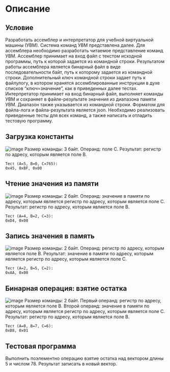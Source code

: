 # Описание
## Условие
Разработать ассемблер и интерпретатор для учебной виртуальной машины
(УВМ). Система команд УВМ представлена далее.
Для ассемблера необходимо разработать читаемое представление команд
УВМ. Ассемблер принимает на вход файл с текстом исходной программы, путь к
которой задается из командной строки. Результатом работы ассемблера является
бинарный файл в виде последовательности байт, путь к которому задается из
командной строки. Дополнительный ключ командной строки задает путь к файлулогу, в котором хранятся ассемблированные инструкции в духе списков
“ключ=значение”, как в приведенных далее тестах.
Интерпретатор принимает на вход бинарный файл, выполняет команды УВМ
и сохраняет в файле-результате значения из диапазона памяти УВМ. Диапазон
также указывается из командной строки.
Форматом для файла-лога и файла-результата является json.
Необходимо реализовать приведенные тесты для всех команд, а также
написать и отладить тестовую программу.
## Загрузка константы 
![image](https://github.com/user-attachments/assets/7237cf2c-e775-4a89-ba7f-12e5fc142c85)
Размер команды: 3 байт. Операнд: поле C. Результат: регистр по адресу,
которым является поле B.
```
Тест (A=5, B=0, C=765):
0x45, 0xBF, 0x00
```
## Чтение значения из памяти
![image](https://github.com/user-attachments/assets/0d00f9a7-9506-44f1-948d-0a91019522be)
Размер команды: 2 байт. Операнд: значение в памяти по адресу, которым
является регистр по адресу, которым является поле C. Результат: регистр по
адресу, которым является поле B.
```
Тест (A=4, B=2, C=3):
0xD4, 0x00
```
## Запись значения в память
![image](https://github.com/user-attachments/assets/4a906d45-6e6e-4dab-b0ee-eed919d8e2d2)
Размер команды: 2 байт. Операнд: регистр по адресу, которым является поле
B. Результат: значение в памяти по адресу, которым является регистр по адресу,
которым является поле C.
```
Тест (A=2, B=5, C=2):
0xAA, 0x00
```
## Бинарная операция: взятие остатка
![image](https://github.com/user-attachments/assets/c9bcfcd1-c172-4659-acf7-f09207fa59ce)
Размер команды: 2 байт. Первый операнд: регистр по адресу, которым
является поле B. Второй операнд: значение в памяти по адресу, которым является
регистр по адресу, которым является поле C. Результат: регистр по адресу,
которым является поле B.
```
Тест (A=0, B=7, C=6):
0xB8, 0x01
```
## Тестовая программа
Выполнить поэлементно операцию взятие остатка над вектором длины 5 и
числом 78. Результат записать в новый вектор.


